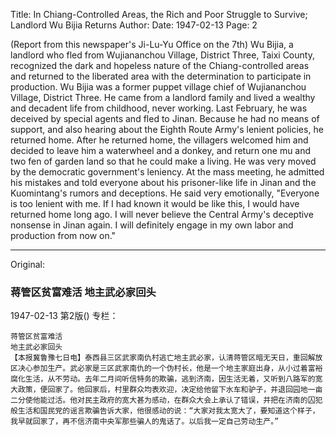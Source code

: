 Title: In Chiang-Controlled Areas, the Rich and Poor Struggle to Survive; Landlord Wu Bijia Returns
Author:
Date: 1947-02-13
Page: 2

(Report from this newspaper's Ji-Lu-Yu Office on the 7th) Wu Bijia, a landlord who fled from Wujiananchou Village, District Three, Taixi County, recognized the dark and hopeless nature of the Chiang-controlled areas and returned to the liberated area with the determination to participate in production. Wu Bijia was a former puppet village chief of Wujiananchou Village, District Three. He came from a landlord family and lived a wealthy and decadent life from childhood, never working. Last February, he was deceived by special agents and fled to Jinan. Because he had no means of support, and also hearing about the Eighth Route Army's lenient policies, he returned home. After he returned home, the villagers welcomed him and decided to leave him a waterwheel and a donkey, and return one mu and two fen of garden land so that he could make a living. He was very moved by the democratic government's leniency. At the mass meeting, he admitted his mistakes and told everyone about his prisoner-like life in Jinan and the Kuomintang's rumors and deceptions. He said very emotionally, "Everyone is too lenient with me. If I had known it would be like this, I would have returned home long ago. I will never believe the Central Army's deceptive nonsense in Jinan again. I will definitely engage in my own labor and production from now on."



<hr /> 

Original: 


### 蒋管区贫富难活  地主武必家回头

1947-02-13
第2版()
专栏：

    蒋管区贫富难活
    地主武必家回头
    【本报冀鲁豫七日电】泰西县三区武家南仇村逃亡地主武必家，认清蒋管区暗无天日，重回解放区决心参加生产。武必家是三区武家南仇的一个伪村长，他是一个地主家庭出身，从小过着富裕腐化生活，从不劳动。去年二月间听信特务的欺骗，逃到济南，因生活无着，又听到八路军的宽大政策，便回家了。他回家后，村里群众均表欢迎，决定给他留下水车和驴子，并退回园地一亩二分使他能过活。他对民主政府的宽大甚为感动，在群众大会上承认了错误，并把在济南的囚犯般生活和国民党的谣言欺骗告诉大家，他很感动的说：“大家对我太宽大了，要知道这个样子，我早就回家了，再不信济南中央军那些骗人的鬼话了。以后我一定自己劳动生产。”
